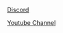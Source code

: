 [Discord](https://discord.gg/d3txservicesv2)

[Youtube Channel](https://www.youtube.com/channel/UCUtGrgrPn0lL_3DZtLQhljg)
